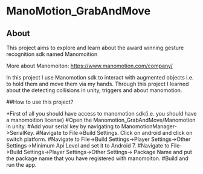 # ManoMotion_GrabAndMove

## About

This project aims to explore and learn about the  award winning gesture recognition sdk named Manomoition

More about Manomoiton: https://www.manomotion.com/company/

In this project I use Manomotion sdk to interact with augmented objects i.e. to hold them and move them via my hands. Through this project I learned about the detecting collisions in unity, triggers and about manomotion.

##How to use this project?

 *First of all you should have access to manomotion sdk(i.e. you should have a manomoition license)
 #Open the Manomotion_GrabAndMove/Manomotion in unity.
 #Add your serial key by navigating to ManomotionManager->SerialKey.
 #Navigate to File->Build Settings. Click on android and click on switch platform.
 #Navigate to File->Build Settings->Player Settings->Other Settings->Minimum Api Level and set it to Android 7.
 #Navigate to File->Build Settings->Player Settings->Other Settings-> Package Name and put the package name that you have registered with manomoiton.
 #Build and run the app.
